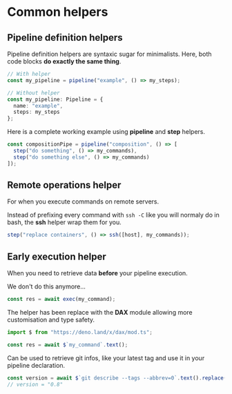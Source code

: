 # Common helpers <Badge type="warning" text="beta" />

## Pipeline definition helpers

Pipeline definition helpers are syntaxic sugar for minimalists.
Here, both code blocks **do exactly the same thing**.

```ts
// With helper
const my_pipeline = pipeline("example", () => my_steps);
```

```ts
// Without helper
const my_pipeline: Pipeline = {
  name: "example",
  steps: my_steps
};
```

Here is a complete working example using **pipeline** and **step** helpers.

```ts
const compositionPipe = pipeline("composition", () => [
  step("do something", () => my_commands),
  step("do something else", () => my_commands)
]);
```

## Remote operations helper

For when you execute commands on remote servers.

Instead of prefixing every command with `ssh -C` like you will normaly do
in bash, the **ssh** helper wrap them for you.

```ts
step("replace containers", () => ssh([host], my_commands));
```

## Early execution helper

When you need to retrieve data **before** your pipeline execution.

We don't do this anymore...

```ts
const res = await exec(my_command);
```

The helper has been replace with the **DAX** module allowing more customisation and type safety.

```ts
import $ from "https://deno.land/x/dax/mod.ts";

const res = await $`my_command`.text();
```

Can be used to retrieve git infos, like your latest tag and use it in your pipeline declaration.

```ts
const version = await $`git describe --tags --abbrev=0`.text().replace("v", "");
// version = "0.8"
```

